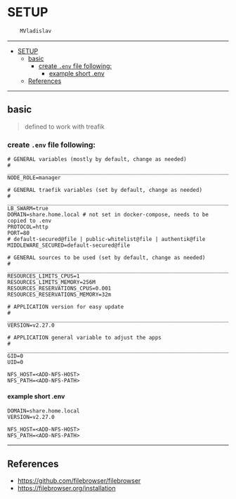 # SETUP

```sh
    MVladislav
```

---

- [SETUP](#setup)
  - [basic](#basic)
    - [create `.env` file following:](#create-env-file-following)
      - [example short .env](#example-short-env)
  - [References](#references)

---

## basic

> defined to work with treafik

### create `.env` file following:

```env
# GENERAL variables (mostly by default, change as needed)
# ______________________________________________________________________________
NODE_ROLE=manager

# GENERAL traefik variables (set by default, change as needed)
# ______________________________________________________________________________
LB_SWARM=true
DOMAIN=share.home.local # not set in docker-compose, needs to be copied to .env
PROTOCOL=http
PORT=80
# default-secured@file | public-whitelist@file | authentik@file
MIDDLEWARE_SECURED=default-secured@file

# GENERAL sources to be used (set by default, change as needed)
# ______________________________________________________________________________
RESOURCES_LIMITS_CPUS=1
RESOURCES_LIMITS_MEMORY=256M
RESOURCES_RESERVATIONS_CPUS=0.001
RESOURCES_RESERVATIONS_MEMORY=32m

# APPLICATION version for easy update
# ______________________________________________________________________________
VERSION=v2.27.0

# APPLICATION general variable to adjust the apps
# ______________________________________________________________________________
GID=0
UID=0

NFS_HOST=<ADD-NFS-HOST>
NFS_PATH=<ADD-NFS-PATH>
```

#### example short .env

```env
DOMAIN=share.home.local
VERSION=v2.27.0

NFS_HOST=<ADD-NFS-HOST>
NFS_PATH=<ADD-NFS-PATH>
```

---

## References

- <https://github.com/filebrowser/filebrowser>
- <https://filebrowser.org/installation>
